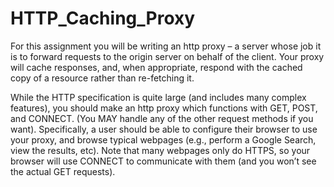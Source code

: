 # HTTP_Caching_Proxy

For this assignment you will be writing an http proxy – a server whose job it is to forward requests to the origin server on behalf of the client. Your proxy will cache responses, and, when appropriate, respond with the cached copy of a resource rather than re-fetching it.

While the HTTP specification is quite large (and includes many complex features), you should make an http proxy which functions with GET, POST, and CONNECT. (You MAY handle any of the other request methods if you want). Specifically, a user should be able to configure their browser to use your proxy, and browse typical webpages (e.g., perform a Google Search, view the results, etc). Note that many webpages only do HTTPS, so your browser will use CONNECT to communicate with them (and you won’t see the actual GET requests).
